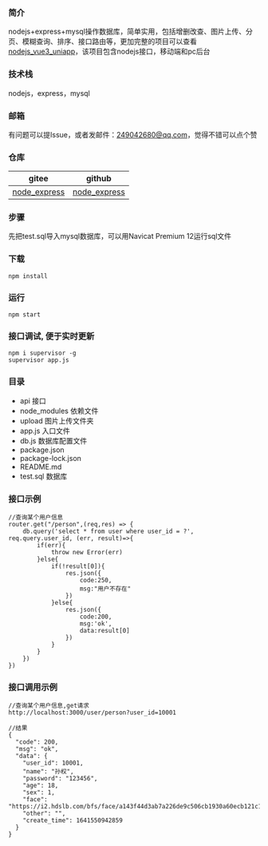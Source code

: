 ### 简介
nodejs+express+mysql操作数据库，简单实用，包括增删改查、图片上传、分页、模糊查询、排序、接口路由等，更加完整的项目可以查看
[nodejs_vue3_uniapp](https://github.com/kangleyunju/nodejs_vue3_uniapp)，该项目包含nodejs接口，移动端和pc后台

### 技术栈
nodejs，express，mysql

### 邮箱
有问题可以提Issue，或者发邮件：249042680@qq.com，觉得不错可以点个赞

### 仓库
| gitee | github |
| --- | --- |
| [node_express](https://gitee.com/kangleyunju/node_express) | [node_express](https://github.com/kangleyunju/node_express) |

### 步骤
先把test.sql导入mysql数据库，可以用Navicat Premium 12运行sql文件

### 下载
```
npm install
```
### 运行
```
npm start
```

### 接口调试, 便于实时更新
```
npm i supervisor -g
supervisor app.js
```

### 目录
- api                接口
- node_modules       依赖文件
- upload             图片上传文件夹
- app.js             入口文件
- db.js              数据库配置文件
- package.json       
- package-lock.json
- README.md          
- test.sql           数据库

### 接口示例
```
//查询某个用户信息
router.get("/person",(req,res) => {
	db.query('select * from user where user_id = ?', req.query.user_id, (err, result)=>{
		if(err){
			throw new Error(err)
		}else{
			if(!result[0]){
				res.json({
					code:250,
					msg:"用户不存在"
				})
			}else{
				res.json({
					code:200,
					msg:'ok',
					data:result[0]
				})
			}
		}
	})
})
```

### 接口调用示例
``` 
//查询某个用户信息,get请求
http://localhost:3000/user/person?user_id=10001

//结果
{
  "code": 200,
  "msg": "ok",
  "data": {
    "user_id": 10001,
    "name": "孙权",
    "password": "123456",
    "age": 18,
    "sex": 1,
    "face": "https://i2.hdslb.com/bfs/face/a143f44d3ab7a226de9c506cb1930a60ecb121c1.jpg@96w_96h_1c_1s.webp",
    "other": "",
    "create_time": 1641550942859
  }
}
```

